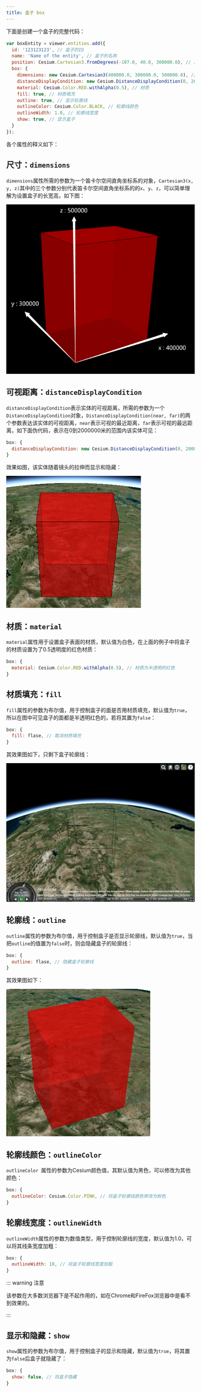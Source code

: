 ```yaml
---
title: 盒子 box
---
```


下面是创建一个盒子的完整代码：

```javascript
var boxEntity = viewer.entities.add({
  id: '123123123', // 盒子的ID
  name: 'Name of the entity', // 盒子的名称
  position: Cesium.Cartesian3.fromDegrees(-107.0, 40.0, 300000.0), // 盒子的位置
  box: {
    dimensions: new Cesium.Cartesian3(400000.0, 300000.0, 500000.0), // 尺寸
    distanceDisplayCondition: new Cesium.DistanceDisplayCondition(0, 2000000), // 可视距离
    material: Cesium.Color.RED.withAlpha(0.5), // 材质
    fill: true, // 材质填充
    outline: true, // 显示轮廓线
    outlineColor: Cesium.Color.BLACK, // 轮廓线颜色
    outlineWidth: 1.0, // 轮廓线宽度
    show: true, // 显示盒子
  }
});
```

各个属性的释义如下：

## 尺寸：`dimensions`

`dimensions`属性所需的参数为一个笛卡尔空间直角坐标系的对象，`Cartesian3(x, y, z)`其中的三个参数分别代表笛卡尔空间直角坐标系的的`x`、`y`、`z`，可以简单理解为设置盒子的长宽高，如下图：

![ce-02](/assets/img/guide/ce-02.png)

## 可视距离：`distanceDisplayCondition`

`distanceDisplayCondition`表示实体的可视距离，所需的参数为一个`DistanceDisplayCondition`对象，`DistanceDisplayCondition(near, far)`的两个参数表达该实体的可视距离，`near`表示可视的最近距离，`far`表示可视的最远距离，如下面伪代码，表示在0到2000000米的范围内该实体可见：

```javascript
box: {
  distanceDisplayCondition: new Cesium.DistanceDisplayCondition(0, 2000000), // 可视距离为0到2000000米之间
}
```

效果如图，该实体随着镜头的拉伸而显示和隐藏：

![ce-03](/assets/img/guide/ce-03.gif)

## 材质：`material`

`material`属性用于设置盒子表面的材质，默认值为白色，在上面的例子中将盒子的材质设置为了0.5透明度的红色材质：

```javascript
box: {
  material: Cesium.Color.RED.withAlpha(0.5), // 材质为半透明的红色
}
```

## 材质填充：`fill`

`fill`属性的参数为布尔值，用于控制盒子的面是否用材质填充，默认值为`true`，所以在图中可见盒子的面都是半透明红色的，若将其置为`false`：

```javascript
box: {
  fill: flase, // 取消材质填充
}
```

其效果图如下，只剩下盒子轮廓线：

![ce-04](/assets/img/guide/ce-04.png)

## 轮廓线：`outline`

`outline`属性的参数为布尔值，用于控制盒子是否显示轮廓线，默认值为`true`，当把`outline`的值置为`false`时，则会隐藏盒子的轮廓线：

```javascript
box: {
  outline: flase, // 隐藏盒子轮廓线
}
```

其效果图如下：

![ce-05](/assets/img/guide/ce-05.png)

## 轮廓线颜色：`outlineColor `

`outlineColor `属性的参数为Cesium颜色值，其默认值为黑色，可以修改为其他颜色：

```javascript
box: {
  outlineColor: Cesium.Color.PINK, // 将盒子轮廓线颜色修改为粉色
}
```

## 轮廓线宽度：`outlineWidth `

`outlineWidth`属性的参数为数值类型，用于控制轮廓线的宽度，默认值为1.0，可以将其线条宽度加粗：

```javascript
box: {
  outlineWidth: 10, // 将盒子轮廓线宽度加粗
}
```

::: warning 注意

该参数在大多数浏览器下是不起作用的，如在Chrome和FireFox浏览器中是看不到效果的。

:::

## 显示和隐藏：`show`

`show`属性的参数为布尔值，用于控制盒子的显示和隐藏，默认值为`true`，将其置为`false`后盒子就隐藏了：

```javascript
box: {
  show: false, // 将盒子隐藏
}
```
